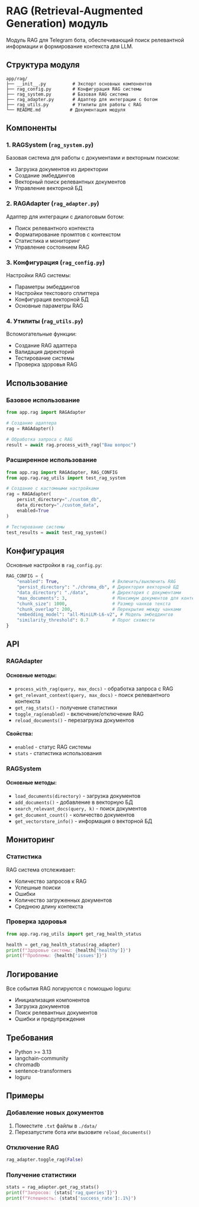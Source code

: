 # RAG (Retrieval-Augmented Generation) модуль

Модуль RAG для Telegram бота, обеспечивающий поиск релевантной информации и формирование контекста для LLM.

## Структура модуля

```
app/rag/
├── __init__.py          # Экспорт основных компонентов
├── rag_config.py        # Конфигурация RAG системы
├── rag_system.py        # Базовая RAG система
├── rag_adapter.py       # Адаптер для интеграции с ботом
├── rag_utils.py         # Утилиты для работы с RAG
└── README.md           # Документация модуля
```

## Компоненты

### 1. RAGSystem (`rag_system.py`)
Базовая система для работы с документами и векторным поиском:
- Загрузка документов из директории
- Создание эмбеддингов
- Векторный поиск релевантных документов
- Управление векторной БД

### 2. RAGAdapter (`rag_adapter.py`)
Адаптер для интеграции с диалоговым ботом:
- Поиск релевантного контекста
- Форматирование промптов с контекстом
- Статистика и мониторинг
- Управление состоянием RAG

### 3. Конфигурация (`rag_config.py`)
Настройки RAG системы:
- Параметры эмбеддингов
- Настройки текстового сплиттера
- Конфигурация векторной БД
- Основные параметры RAG

### 4. Утилиты (`rag_utils.py`)
Вспомогательные функции:
- Создание RAG адаптера
- Валидация директорий
- Тестирование системы
- Проверка здоровья RAG

## Использование

### Базовое использование
```python
from app.rag import RAGAdapter

# Создание адаптера
rag = RAGAdapter()

# Обработка запроса с RAG
result = await rag.process_with_rag("Ваш вопрос")
```

### Расширенное использование
```python
from app.rag import RAGAdapter, RAG_CONFIG
from app.rag.rag_utils import test_rag_system

# Создание с кастомными настройками
rag = RAGAdapter(
    persist_directory="./custom_db",
    data_directory="./custom_data",
    enabled=True
)

# Тестирование системы
test_results = await test_rag_system()
```

## Конфигурация

Основные настройки в `rag_config.py`:

```python
RAG_CONFIG = {
    "enabled": True,                    # Включить/выключить RAG
    "persist_directory": "./chroma_db", # Директория векторной БД
    "data_directory": "./data",         # Директория с документами
    "max_documents": 3,                 # Максимум документов для контекста
    "chunk_size": 1000,                 # Размер чанков текста
    "chunk_overlap": 200,               # Перекрытие между чанками
    "embedding_model": "all-MiniLM-L6-v2", # Модель эмбеддингов
    "similarity_threshold": 0.7         # Порог схожести
}
```

## API

### RAGAdapter

#### Основные методы:
- `process_with_rag(query, max_docs)` - обработка запроса с RAG
- `get_relevant_context(query, max_docs)` - поиск релевантного контекста
- `get_rag_stats()` - получение статистики
- `toggle_rag(enabled)` - включение/отключение RAG
- `reload_documents()` - перезагрузка документов

#### Свойства:
- `enabled` - статус RAG системы
- `stats` - статистика использования

### RAGSystem

#### Основные методы:
- `load_documents(directory)` - загрузка документов
- `add_documents()` - добавление в векторную БД
- `search_relevant_docs(query, k)` - поиск документов
- `get_document_count()` - количество документов
- `get_vectorstore_info()` - информация о векторной БД

## Мониторинг

### Статистика
RAG система отслеживает:
- Количество запросов к RAG
- Успешные поиски
- Ошибки
- Количество загруженных документов
- Среднюю длину контекста

### Проверка здоровья
```python
from app.rag.rag_utils import get_rag_health_status

health = get_rag_health_status(rag_adapter)
print(f"Здоровье системы: {health['healthy']}")
print(f"Проблемы: {health['issues']}")
```

## Логирование

Все события RAG логируются с помощью loguru:
- Инициализация компонентов
- Загрузка документов
- Поиск релевантных документов
- Ошибки и предупреждения

## Требования

- Python >= 3.13
- langchain-community
- chromadb
- sentence-transformers
- loguru

## Примеры

### Добавление новых документов
1. Поместите `.txt` файлы в `./data/`
2. Перезапустите бота или вызовите `reload_documents()`

### Отключение RAG
```python
rag_adapter.toggle_rag(False)
```

### Получение статистики
```python
stats = rag_adapter.get_rag_stats()
print(f"Запросов: {stats['rag_queries']}")
print(f"Успешность: {stats['success_rate']:.1%}")
```
